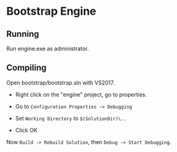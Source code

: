 # Bootstrap Engine

## Running

Run engine.exe as administrator.

## Compiling

Open bootstrap/bootstrap.sln with VS2017.

- Right click on the "engine" project, go to properties.

- Go to `Configuration Properties -> Debugging`

- Set `Working Directory` to `$(SolutionDir)\..`

- Click OK

Now `Build -> Rebuild Solution`, then `Debug -> Start Debugging`.
